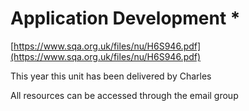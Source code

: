 # Application Development \*

[https://www.sqa.org.uk/files/nu/H6S946.pdf](https://www.sqa.org.uk/files/nu/H6S946.pdf)

This year this unit has been delivered by Charles

All resources can be accessed through the email group

